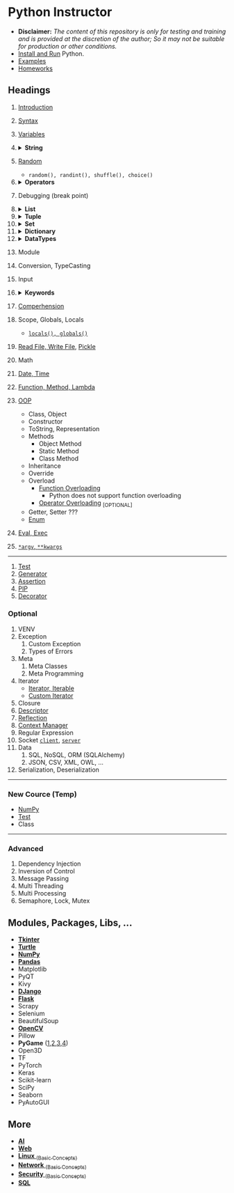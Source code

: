 # Python Instructor

- **Disclaimer:** _The content of this repository is only for testing and training and is provided at the discretion of the author; So it may not be suitable for production or other conditions._
- [Install and Run](/lessons/python/installation/README.md) Python.
- [Examples](/lessons/python/examples/README.md)
- [Homeworks](/README-PYTHON-HOMEWORKS.md)

## Headings
1. [Introduction](introduction/README.md)
1. [Syntax](syntax/README.md)
1. [Variables](concepts/variables/README.md)
1. <details>
   <summary><strong>String</strong></summary>

   - [Strings](/lessons/python/concepts/string)
   - [`encode, decode`](/lessons/python/concepts/string/encode-string.py)
   - [`strip, lstrip, rstrip`](/lessons/python/concepts/string/trim-string.py)
   - [`join, concatenation`](/lessons/python/concepts/string/concat-string.py)
   - [`endswith, startswith, find, rfind, index, rindex`](/lessons/python/concepts/string/search-string.py)
   - [`translate, maketrans, format, format_map`](/lessons/python/concepts/string/format-string.py)
   - [`partition, rpartition, splitlines, split, slice`](/lessons/python/concepts/string/split-string.py)
   - [`(title, capitalize), (lower, upper, swapcase, casefold), (center, ljust, rjust)`](/lessons/python/concepts/string/audit-string.py)
   - [`in, (istitle, islower, isupper), isspace, isprintable, isidentifier, (isascii, isalpha), (isalnum, isnumeric, isdecimal, isdigit)`](/lessons/python/concepts/string/check-string.py)
   - [`zfill, count, replace, len, expandtabs, multi-line, loop-over-characters, reverse`](/lessons/python/concepts/string/other-string-functions.py)
   - [Scape Chars `\t \f \" \n \r \b \oct \hex`](/lessons/python/concepts/string/scape-chars.py)
   </details>
2. [Random](/lessons/python/concepts/random/general-random-functions.py)
   - `random(), randint(), shuffle(), choice()`
3. <details>
      <summary><strong>Operators</strong></summary>

      - [Operators](/lessons/python/concepts/operators)
      1. [Arithmetic](/lessons/python/concepts/operators/arithmetic-operators.py) `+ -` ,...
      2. [Assignment](/lessons/python/concepts/operators/assignment-operators.py) `= += -=` ,...
      3. [Comparison](/lessons/python/concepts/operators/comparison-operators.py) `== != >=` ,...
      4. [Logical](/lessons/python/concepts/operators/logical-operators.py) `and, or, not`
      5. [Identity](/lessons/python/concepts/operators/identity-operators.py) `is, is not`
      6. [Membership](/lessons/python/concepts/operators/membership-operators.py) `in, not in`
      7. [Bitwise](/lessons/python/concepts/operators/bitwise-operators.py) `& | ^ ~ << >>`
      </details>
4. Debugging (break point)
5. <details>
      <summary><strong>List</strong></summary>
      
      - Ordered, Changeable, Indexed, Allow Duplicate
      - [`access, assign, iterate, list(), .append(), .insert(), .remove(), del, .pop(), .copy(), .extend(), .clear(), len(), .count(), slice, join, unpack, in, .index(), .reverse(), .sort()`](/lessons/python/concepts/collections/list-access.py)
      </details>
6. <details>
      <summary><strong>Tuple</strong></summary>
      
      - Ordered, Unchangeable, Indexed, Allow Duplicate
      - Tuples are **unchangeable**, or **immutable** so you cannot add or remove items from it
      - [`access, tuple with one item, tuple(), iterate, del completely, len(), .count(), slice, join, unpack, in, .index()`](/lessons/python/concepts/collections/tuple-access.py)
      </details>
7. <details>
      <summary><strong>Set</strong></summary>
      
      - Unordered, Unchangeable (By index, But you can add/remove), Unindexed, No Duplicate
      - [`access, len(), set(), in, .add(), .update(), (.remove(), .discard(), .pop(), del), .copy(), .clear(), (.union(), intersection, difference, symmetric_difference), (disjoint, subset, superset)`](/lessons/python/concepts/collections/set-access.py)
      - [`frozenset()`](/lessons/python/concepts/collections/set-frozen.py)
      </details>
8. <details>
      <summary><strong>Dictionary</strong></summary>
      
      - Ordered, Changeable, Key Value, No Duplicate
      - [`access, assign, .update(), dict(), .keys(), .values(), .items(), zip(), len(), .pop(), .popitem(), del, .clear(), .copy(), .fromkeys(), .setdefault())`](/lessons/python/concepts/collections/dict-access.py)
      </details>
9.  <details>
      <summary><strong>DataTypes</strong></summary>
      
      - Numbers: [`Integer, Float, Complex`](/lessons/python/concepts/data-types/data-type-number.py)
      - Sequence: [`String`](/lessons/python/concepts/data-types/data-type-string.py), [`Range`](/lessons/python/concepts/data-types/data-type-range.py), [`List`](/lessons/python/concepts/collections/list-access.py), [`Tuple`](/lessons/python/concepts/collections/tuple-access.py), `Bytes`, `ByteArray`
      - Set: [`Set`](/lessons/python/concepts/collections/set-access.py), [`FrozenSet`](/lessons/python/concepts/collections/set-frozen.py)
      - Map: [`Dictionary`](/lessons/python/concepts/collections/dict-access.py)
      - Nothing: `None`
      - Boolean: [`Boolean`](/lessons/python/concepts/boolean/boolean-concept.py)
      - Binary: [`Bytes, ByteArray, MemoryView`](/lessons/python/concepts/data-types/data-type-bytes.py)
      - `bytes` is immutable; however `bytearray` is mutable
      </details>
10. Module
11. Conversion, TypeCasting
12. Input
13. <details>
      <summary><strong>Keywords</strong></summary>

      - [if, elif, else](/lessons/python/concepts/keywords/keywords-if-elif.py)
      - [for](/lessons/python/concepts/keywords/keywords-for.py)
      - [while, continue, break](/lessons/python/concepts/keywords/keywords-while.py)
      - [try, except, finally](/lessons/python/concepts/keywords/keywords-try-except.py)
      - [and, or, not, in, is](/lessons/python/concepts/keywords/keywords-and-or-not-in-is.py)
      - [import, from, as](/lessons/python/concepts/keywords/keywords-import.py)
      - [class, def, lambda, pass, return, del](/lessons/python/concepts/keywords/keywords-class-def-lambda-pass-ret-del.py)
      - [global, nonlocal](/lessons/python/concepts/keywords/keywords-scope.py)
      - [assert](/lessons/python/concepts/keywords/keywords-assert.py) <sub>[Optonal]</sub>, [raise](/lessons/python/concepts/keywords/keywords-raise.py) <sub>[Optonal]</sub>
      - [with](/lessons/python/concepts/keywords/keywords-with.py) <sub>[Optonal]</sub>
      - [yield](/lessons/python/concepts/keywords/keywords-yield.py) <sub>[Optonal]</sub>
      </details>
15. [Comperhension](/lessons/python/concepts/collections/comperhension.py)
16. Scope, Globals, Locals
    - [`locals(), globals()`](/lessons/python/concepts/variables/scope.py)
17. [Read File, Write File](/lessons/python/examples/sample/file/read-write-file.py), [Pickle](/lessons/python/examples/sample/file/read-write-pickle.py)
18. Math
19. [Date, Time](/lessons/python/concepts/date-time/date-time.py)
14. [Function, Method, Lambda](/lessons/python/concepts/object-oriented/types-of-methods.py)
20. [OOP](/lessons/python/concepts/object-oriented/README.md)
    - Class, Object
    - Constructor
    - ToString, Representation
    - Methods
      - Object Method
      - Static Method
      - Class Method
    - Inheritance
    - Override
    - Overload
      - [Function Overloading](/lessons/python/concepts/object-oriented/function-overloading.py)
          -  Python does not support function overloading
      - [Operator Overloading](/lessons/python/concepts/operators/operator-overload.py) <sub>[OPTIONAL]</sub>
    - Getter, Setter ???
    - [Enum](/lessons/python/concepts/enum/color-enum.py)
1. [Eval, Exec](/lessons/python/concepts/advanced/eval-exec.py)
1. [`*argv`, `**kwargs`](/lessons/python/concepts/advanced/argv-kwargs.py)
----
1. [Test](concepts/test/README.md)
1. [Generator](/lessons/python/concepts/advanced/simple-generator.py)
1. [Assertion](/lessons/python/concepts/advanced/simple-assertion.py)
1. [PIP](/lessons/python/installation/README-PIP.md)
1. [Decorator](/lessons/python/concepts/advanced/simple-decorator.py)


### Optional
1. VENV
7. Exception
   1. Custom Exception
   2. Types of Errors
10. Meta
    1.  Meta Classes
    2.  Meta Programming
12. Iterator
    - [Iterator, Iterable](/lessons/python/concepts/advanced/simple-iterator.py)
    - [Custom Iterator](/lessons/python/concepts/advanced/custom-iterator.py)
13. Closure
14. [Descriptor](/lessons/python/concepts/advanced/simple-descriptor.py)
15. [Reflection](/lessons/python/concepts/advanced/simple-reflection.py)
16. [Context Manager](/lessons/python/concepts/keywords/keywords-with.py)
17. Regular Expression
18. Socket [`client`](/lessons/python/examples/sample/socket/simple-socket-client.py), [`server`](/lessons/python/examples/sample/socket/simple-socket-server.py)
19. Data
    1.  SQL, NoSQL, ORM (SQLAlchemy)
    2.  JSON, CSV, XML, OWL, ...
20. Serialization, Deserialization


---
### New Cource (Temp)
- [NumPy](/lessons/python/modules/numpy/README.md)
- [Test](concepts/test/README.md)
- Class
---

### Advanced
1. Dependency Injection
2. Inversion of Control
3. Message Passing
4. Multi Threading
5. Multi Processing
6. Semaphore, Lock, Mutex

## Modules, Packages, Libs, ...
- [**Tkinter**](/lessons/python/modules/tkinter/README.md)
- [**Turtle**](/lessons/python/modules/turtle/README.md)
- [**NumPy**](/lessons/python/modules/numpy/README.md)
- [**Pandas**](/lessons/python/modules/pandas/README.md)
- Matplotlib
- PyQT
- Kivy
- [**DJango**](/lessons/python/modules/django/README.md)
- [**Flask**](/lessons/python/modules/flask/README.md)
- Scrapy
- Selenium
- BeautifulSoup
- [**OpenCV**](/lessons/python/modules/opencv/README.md)
- Pillow
- **PyGame** ([1](/lessons/python/examples/sample/game_engine/simple-2d-game-part1.py),[2](/lessons/python/examples/sample/game_engine/simple-2d-game-part2.py),[3](/lessons/python/examples/sample/game_engine/simple-2d-game-part3.py),[4](/lessons/python/examples/sample/game_engine/simple-2d-game-part4.py))
- Open3D
- TF
- PyTorch
- Keras
- Scikit-learn
- SciPy
- Seaborn
- PyAutoGUI

## More
- [**AI**](lessons/ai/README.md)
- [**Web**](lessons/frontend/README.md)
- [**Linux** <sub>(Basic Concepts)</sub>](lessons/linux/README.md)
- [**Network** <sub>(Basic Concepts)</sub>](lessons/network/README.md)
- [**Security** <sub>(Basic Concepts)</sub>](lessons/security/README.md)
- [**SQL**](lessons/sql/README.md)
